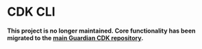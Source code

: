 # CDK CLI

**This project is no longer maintained. Core functionality has been migrated to the [main Guardian CDK repository](https://github.com/guardian/cdk).**
